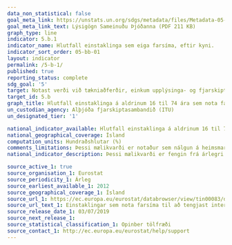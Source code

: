```yaml
---
data_non_statistical: false
goal_meta_link: https://unstats.un.org/sdgs/metadata/files/Metadata-05-0B-01.pdf
goal_meta_link_text: Lýsigögn Sameinuðu Þjóðanna (PDF 211 KB)
graph_type: line
indicator: 5.b.1
indicator_name: Hlutfall einstaklinga sem eiga farsíma, eftir kyni.
indicator_sort_order: 05-bb-01
layout: indicator
permalink: /5-b-1/
published: true
reporting_status: complete
sdg_goal: '5'
target: Notast verði við tækniaðferðir, einkum upplýsinga- og fjarskiptatækni, í því skyni að styrkja stöðu kvenna.
target_id: 5.b
graph_title: Hlutfall einstaklinga á aldrinum 16 til 74 ára sem nota farsíma til að tengjast við internetið, eftir kyni
un_custodian_agency: Alþjóða fjarskiptasambandið (ITU)
un_designated_tier: '1'

national_indicator_available: Hlutfall einstaklinga á aldrinum 16 til 74 ára sem nota farsíma til að tengjast við internetið, eftir kyni 
national_geographical_coverage: Ísland
computation_units: Hundraðshlutar (%)
comments_limitations: Þessi mælikvarði er notaður sem nálgun á heimsmarkmiðamælikvarða Sameinuðu Þjóðanna. Þar sem því má við koma er unnið að því að finna eða þróa Íslensk gögn til að uppfylla forskrift Sameinuðu Þjóðanna. Þessi mælikvarði var fundinn í samstarfi við sérfræðinga á þessu sviði.
national_indicator_description: Þessi mælikvarði er fengin frá árlegri upplýsingatæknikönnun Evrópusambandsins. Mælikvarðinn sýnir hlutfall íbúa á aldrinum 16 til 74, eftir kyni, sem nota farsíma til að tengjast internetinu. Þessi mælikvarði er notaður sem nálgun á mælikvarða Sameinuðu Þjóðanna, þar sem sá mælikvarði biður um hlutfall karla og kvenna sem eiga farsíma. 

source_active_1: true
source_organisation_1: Eurostat
source_periodicity_1: Árleg
source_earliest_available_1: 2012
source_geographical_coverage_1: Ísland
source_url_1: https://ec.europa.eu/eurostat/databrowser/view/tin00083/default/table?lang=en
source_url_text_1: Einstaklingar sem nota farsíma til að tengjast internetinu - EU ICT survey
source_release_date_1: 03/07/2019
source_next_release_1: 
source_statistical_classification_1: Opinber tölfræði 
source_contact_1: http://ec.europa.eu/eurostat/help/support
---
```

